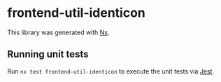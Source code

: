 # frontend-util-identicon

This library was generated with [Nx](https://nx.dev).

## Running unit tests

Run `nx test frontend-util-identicon` to execute the unit tests via [Jest](https://jestjs.io).
